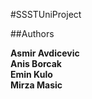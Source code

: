 #SSSTUniProject

##Authors

**Asmir Avdicevic** <br/>
**Anis Borcak** <br/>
**Emin Kulo** <br/>
**Mirza Masic** <br/>